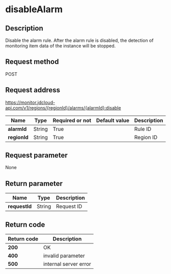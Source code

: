 # disableAlarm


## Description
Disable the alarm rule. After the alarm rule is disabled, the detection of monitoring item data of the instance will be stopped.

## Request method
POST

## Request address
https://monitor.jdcloud-api.com/v1/regions/{regionId}/alarms/{alarmId}:disable

|Name|Type|Required or not|Default value|Description|
|---|---|---|---|---|
|**alarmId**|String|True||Rule ID|
|**regionId**|String|True||Region ID|

## Request parameter
None


## Return parameter
|Name|Type|Description|
|---|---|---|
|**requestId**|String|Request ID|



## Return code
|Return code|Description|
|---|---|
|**200**|OK|
|**400**|invalid parameter|
|**500**|internal server error|
